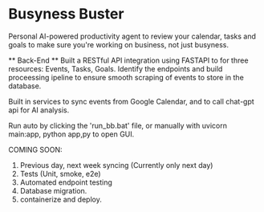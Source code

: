 # Busyness Buster
Personal AI-powered productivity agent to review your calendar, tasks and goals to make sure you're working on business, not just busyness.

** Back-End **
Built a RESTful API integration using FASTAPI to for three resources: Events, Tasks, Goals. Identify the endpoints and build proceessing ipeline to ensure smooth scraping of events to store in the database. 

Built in services to sync events from Google Calendar, and to call chat-gpt api for AI analysis.

Run auto by clicking the 'run_bb.bat' file, or manually with uvicorn main:app, python app,py to open GUI. 

COMING SOON:
1. Previous day, next week syncing (Currently only next day)
2. Tests (Unit, smoke, e2e)
3. Automated endpoint testing
4. Database migration.
5. containerize and deploy.
